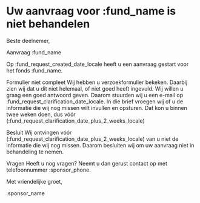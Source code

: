 # Uw aanvraag voor :fund_name is niet behandelen

Beste deelnemer,

Aanvraag :fund_name

Op :fund_request_created_date_locale heeft u een aanvraag gestart voor het fonds :fund_name.

Formulier niet compleet
Wij hebben u verzoekformulier bekeken. Daarbij zien wij dat u dit niet helemaal, of niet goed heeft ingevuld. Wij willen u graag een goed antwoord geven. Daarom stuurden wij u een e-mail op :fund_request_clarification_date_locale. In die brief vroegen wij of u de informatie die wij nog missen wilt invullen en opsturen. Dat kon u binnen twee weken doen, dus vóór (:fund_request_clarification_date_plus_2_weeks_locale)

Besluit
Wij ontvingen vóór (:fund_request_clarification_date_plus_2_weeks_locale) van u niet de informatie die wij nog missen. Daarom besluiten wij om uw aanvraag niet in behandeling te nemen.

Vragen
Heeft u nog vragen? Neemt u dan gerust contact op met telefoonnummer :sponsor_phone.

Met vriendelijke groet,

:sponsor_name
